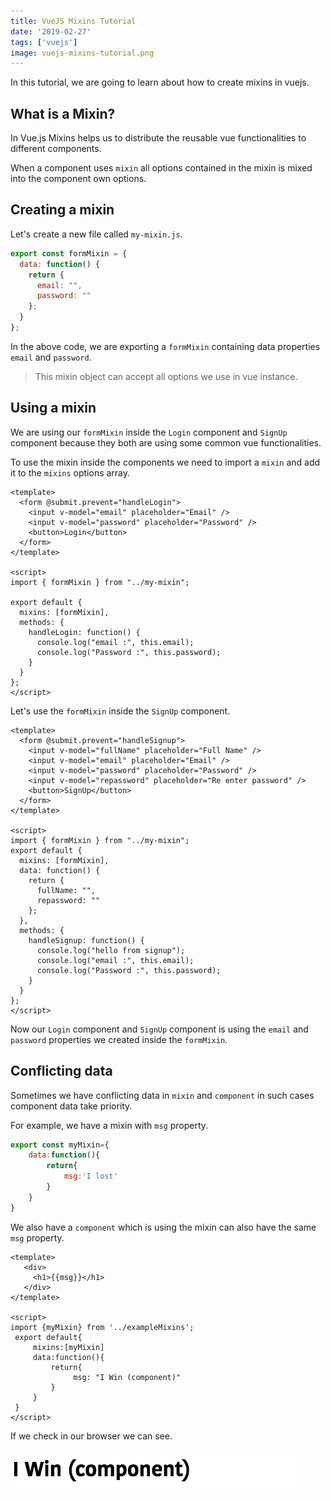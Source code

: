 ```yaml
---
title: VueJS Mixins Tutorial
date: '2019-02-27'
tags: ['vuejs']
image: vuejs-mixins-tutorial.png
---
```


In this tutorial, we are going to learn about how to create mixins in vuejs.


## What is a Mixin?

In Vue.js Mixins helps us to distribute the reusable vue functionalities to different components.

When a component uses `mixin` all options contained in the mixin is mixed into the component own options.


## Creating a mixin

Let's create a new file called `my-mixin.js`.

```js:title=my-mixin.js
export const formMixin = {
  data: function() {
    return {
      email: "",
      password: ""
    };
  }
};
```
In the above code, we are exporting a `formMixin` containing data properties `email` and `password`.

>This mixin object can accept all options we use in vue instance.

## Using a mixin

We are using our `formMixin` inside the `Login` component and `SignUp` component because they both are using some common vue functionalities.

To use the mixin inside the components we need to import a  `mixin` and add it to the `mixins` options array.

```html{10,13}:title=Login.vue
<template>
  <form @submit.prevent="handleLogin">
    <input v-model="email" placeholder="Email" />
    <input v-model="password" placeholder="Password" />
    <button>Login</button>
  </form>
</template>

<script>
import { formMixin } from "../my-mixin";

export default {
  mixins: [formMixin],
  methods: {
    handleLogin: function() {
      console.log("email :", this.email);
      console.log("Password :", this.password);
    }
  }
};
</script>
```

Let's use the `formMixin` inside the `SignUp` component.

```html{12,14}:title=SignUp.vue
<template>
  <form @submit.prevent="handleSignup">
    <input v-model="fullName" placeholder="Full Name" />
    <input v-model="email" placeholder="Email" />
    <input v-model="password" placeholder="Password" />
    <input v-model="repassword" placeholder="Re enter password" />
    <button>SignUp</button>
  </form>
</template>

<script>
import { formMixin } from "../my-mixin";
export default {
  mixins: [formMixin],
  data: function() {
    return {
      fullName: "",
      repassword: ""
    };
  },
  methods: {
    handleSignup: function() {
      console.log("hello from signup");
      console.log("email :", this.email);
      console.log("Password :", this.password);
    }
  }
};
</script>
```
Now our `Login` component and `SignUp` component is using the `email` and `password` properties we created
inside the `formMixin`.


## Conflicting data

Sometimes we have conflicting data in `mixin` and `component` in such cases component data take priority.

For example, we have a mixin with `msg` property.

```js:title=exampleMixin.js
export const myMixin={
    data:function(){
        return{
            msg:'I lost'
        }
    }
}
```
We also have a `component` which is using the mixin can also have the same `msg` property.

```html{10,13}:title=Dummy.vue
<template>
   <div>
     <h1>{{msg}}</h1>
   </div>
</template>

<script>
import {myMixin} from '../exampleMixins';
 export default{
     mixins:[myMixin]
     data:function(){
         return{
              msg: "I Win (component)"
         }
     }
 }
</script>
```

If we check in our browser we can see.

![conflicting-options](conflicting-options.png)